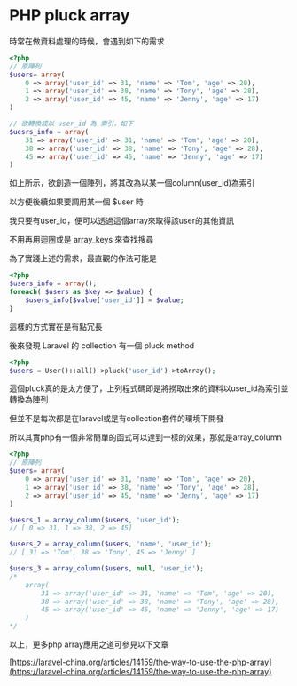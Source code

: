 # PHP pluck array


<!--more-->

時常在做資料處理的時候，會遇到如下的需求

```php
<?php
// 原陣列
$users= array(
    0 => array('user_id' => 31, 'name' => 'Tom', 'age' => 20),
    1 => array('user_id' => 38, 'name' => 'Tony', 'age' => 28),
    2 => array('user_id' => 45, 'name' => 'Jenny', 'age' => 17)
)

// 欲轉換成以 user_id 為 索引，如下
$uesrs_info = array(
    31 => array('user_id' => 31, 'name' => 'Tom', 'age' => 20),
    38 => array('user_id' => 38, 'name' => 'Tony', 'age' => 28),
    45 => array('user_id' => 45, 'name' => 'Jenny', 'age' => 17)
)
```

如上所示，欲創造一個陣列，將其改為以某一個column(user_id)為索引

以方便後續如果要調用某一個 $user 時

我只要有user_id，便可以透過這個array來取得該user的其他資訊

不用再用迴圈或是 array_keys 來查找搜尋

為了實踐上述的需求，最直觀的作法可能是

```php
<?php
$users_info = array();
foreach( $users as $key => $value) {
    $users_info[$value['user_id']] = $value;
}
```

這樣的方式實在是有點冗長

後來發現 Laravel 的 collection 有一個 pluck method

```php
<?php
$users = User()::all()->pluck('user_id')->toArray();
```

這個pluck真的是太方便了，上列程式碼即是將撈取出來的資料以user_id為索引並轉換為陣列

但並不是每次都是在laravel或是有collection套件的環境下開發

所以其實php有一個非常簡單的函式可以達到一樣的效果，那就是array_column

```php
<?php
// 原陣列
$users= array(
    0 => array('user_id' => 31, 'name' => 'Tom', 'age' => 20),
    1 => array('user_id' => 38, 'name' => 'Tony', 'age' => 28),
    2 => array('user_id' => 45, 'name' => 'Jenny', 'age' => 17)
)

$uesrs_1 = array_column($users, 'user_id');
// [ 0 => 31, 1 => 38, 2 => 45]

$users_2 = array_column($users, 'name', 'user_id');
// [ 31 => 'Tom', 38 => 'Tony', 45 => 'Jenny' ]

$users_3 = array_column($users, null, 'user_id');
/*
    array(
        31 => array('user_id' => 31, 'name' => 'Tom', 'age' => 20),
        38 => array('user_id' => 38, 'name' => 'Tony', 'age' => 28),
        45 => array('user_id' => 45, 'name' => 'Jenny', 'age' => 17)
    )
*/
```

以上，更多php array應用之道可參見以下文章

[https://laravel-china.org/articles/14159/the-way-to-use-the-php-array](https://laravel-china.org/articles/14159/the-way-to-use-the-php-array)

